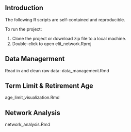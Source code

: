 ## Introduction

The following R scripts are self-contained and reproducible. 

To run the project: 
1. Clone the project or download zip file to a local machine.
2. Double-click to open elit_network.Rproj


## Data Managerment

Read in and clean raw data: data_management.Rmd

## Term Limit & Retirement Age

age_limit_visualization.Rmd

## Network Analysis

network_analysis.Rmd
